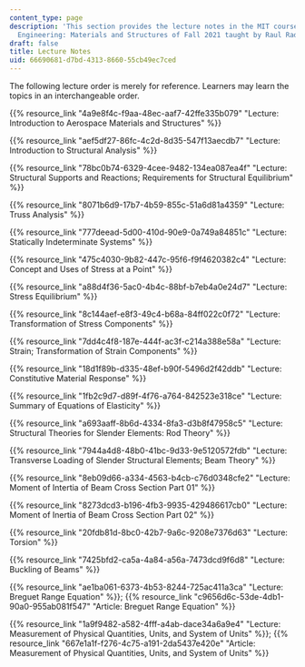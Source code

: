 ```yaml
---
content_type: page
description: 'This section provides the lecture notes in the MIT course 16.001 Unified
  Engineering: Materials and Structures of Fall 2021 taught by Raul Radovitzky.'
draft: false
title: Lecture Notes
uid: 66690681-d7bd-4313-8660-55cb49ec7ced
---
```

The following lecture order is merely for reference. Learners may learn the topics in an interchangeable order.

{{% resource_link "4a9e8f4c-f9aa-48ec-aaf7-42ffe335b079" "Lecture: Introduction to Aerospace Materials and Structures" %}}

{{% resource_link "aef5df27-86fc-4c2d-8d35-547f13aecdb7" "Lecture: Introduction to Structural Analysis" %}}

{{% resource_link "78bc0b74-6329-4cee-9482-134ea087ea4f" "Lecture: Structural Supports and Reactions; Requirements for Structural Equilibrium" %}}

{{% resource_link "8071b6d9-17b7-4b59-855c-51a6d81a4359" "Lecture: Truss Analysis" %}}

{{% resource_link "777deead-5d00-410d-90e9-0a749a84851c" "Lecture: Statically Indeterminate Systems" %}}

{{% resource_link "475c4030-9b82-447c-95f6-f9f4620382c4" "Lecture: Concept and Uses of Stress at a Point" %}}

{{% resource_link "a88d4f36-5ac0-4b4c-88bf-b7eb4a0e24d7" "Lecture: Stress Equilibrium" %}}

{{% resource_link "8c144aef-e8f3-49c4-b68a-84ff022c0f72" "Lecture: Transformation of Stress Components" %}}

{{% resource_link "7dd4c4f8-187e-444f-ac3f-c214a388e58a" "Lecture: Strain; Transformation of Strain Components" %}}

{{% resource_link "18d1f89b-d335-48ef-b90f-5496d2f42ddb" "Lecture: Constitutive Material Response" %}}

{{% resource_link "1fb2c9d7-d89f-4f76-a764-842523e318ce" "Lecture: Summary of Equations of Elasticity" %}}

{{% resource_link "a693aaff-8b6d-4334-8fa3-d3b8f47958c5" "Lecture: Structural Theories for Slender Elements: Rod Theory" %}}

{{% resource_link "7944a4d8-48b0-41bc-9d33-9e5120572fdb" "Lecture: Transverse Loading of Slender Structural Elements; Beam Theory" %}}

{{% resource_link "8eb09d66-a334-4563-b4cb-c76d0348cfe2" "Lecture: Moment of Intertia of Beam Cross Section Part 01" %}}

{{% resource_link "8273dcd3-b196-4fb3-9935-429486617cb0" "Lecture: Moment of Inertia of Beam Cross Section Part 02" %}}

{{% resource_link "20fdb81d-8bc0-42b7-9a6c-9208e7376d63" "Lecture: Torsion" %}}

{{% resource_link "7425bfd2-ca5a-4a84-a56a-7473dcd9f6d8" "Lecture: Buckling of Beams" %}}

{{% resource_link "ae1ba061-6373-4b53-8244-725ac411a3ca" "Lecture: Breguet Range Equation" %}}; {{% resource_link "c9656d6c-53de-4db1-90a0-955ab081f547" "Article: Breguet Range Equation" %}}

{{% resource_link "1a9f9482-a582-4fff-a4ab-dace34a6a9e4" "Lecture: Measurement of Physical Quantities, Units, and System of Units" %}}; {{% resource_link "667e1a1f-f276-4c75-a191-2da5437e420e" "Article: Measurement of Physical Quantities, Units, and System of Units" %}}